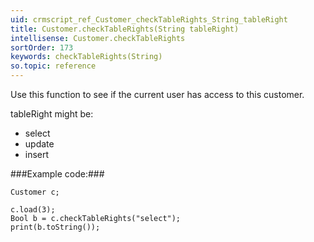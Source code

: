 ```yaml
---
uid: crmscript_ref_Customer_checkTableRights_String_tableRight
title: Customer.checkTableRights(String tableRight)
intellisense: Customer.checkTableRights
sortOrder: 173
keywords: checkTableRights(String)
so.topic: reference
---
```


Use this function to see if the current user has access to this customer.

tableRight might be:


- select
- update
- insert




###Example code:###


    Customer c;
    
    c.load(3);
    Bool b = c.checkTableRights("select");
    print(b.toString());



